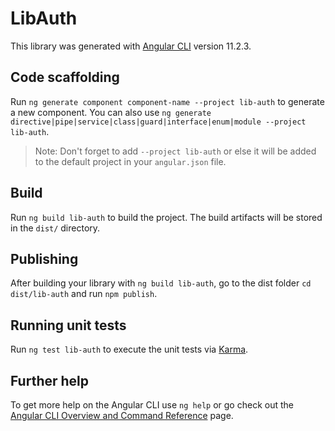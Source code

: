 # LibAuth

This library was generated with [Angular CLI](https://github.com/angular/angular-cli) version 11.2.3.

## Code scaffolding

Run `ng generate component component-name --project lib-auth` to generate a new component. You can also use `ng generate directive|pipe|service|class|guard|interface|enum|module --project lib-auth`.
> Note: Don't forget to add `--project lib-auth` or else it will be added to the default project in your `angular.json` file. 

## Build

Run `ng build lib-auth` to build the project. The build artifacts will be stored in the `dist/` directory.

## Publishing

After building your library with `ng build lib-auth`, go to the dist folder `cd dist/lib-auth` and run `npm publish`.

## Running unit tests

Run `ng test lib-auth` to execute the unit tests via [Karma](https://karma-runner.github.io).

## Further help

To get more help on the Angular CLI use `ng help` or go check out the [Angular CLI Overview and Command Reference](https://angular.io/cli) page.
